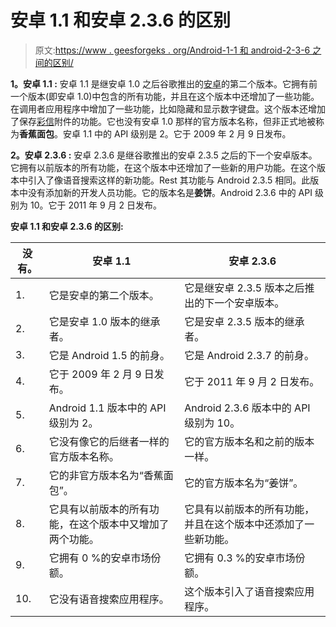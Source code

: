 # 安卓 1.1 和安卓 2.3.6 的区别

> 原文:[https://www . geesforgeks . org/Android-1-1 和 android-2-3-6 之间的区别/](https://www.geeksforgeeks.org/difference-between-android-1-1-and-android-2-3-6/)

**1。安卓 1.1 :**
安卓 1.1 是继安卓 1.0 之后谷歌推出的[安卓](https://www.geeksforgeeks.org/introduction-to-android-development/)的第二个版本。它拥有前一个版本(即安卓 1.0)中包含的所有功能，并且在这个版本中还增加了一些功能。在调用者应用程序中增加了一些功能，比如隐藏和显示数字键盘。这个版本还增加了保存[彩信](https://www.geeksforgeeks.org/what-is-mmsmultimedia-messaging-service/)附件的功能。它也没有安卓 1.0 那样的官方版本名称，但非正式地被称为**香蕉面包**。安卓 1.1 中的 API 级别是 2。它于 2009 年 2 月 9 日发布。

**2。安卓 2.3.6 :**
安卓 2.3.6 是继谷歌推出的安卓 2.3.5 之后的下一个安卓版本。它拥有以前版本的所有功能，在这个版本中还增加了一些新的用户功能。在这个版本中引入了像语音搜索这样的新功能。Rest 其功能与 Android 2.3.5 相同。此版本中没有添加新的开发人员功能。它的版本名是**姜饼**。Android 2.3.6 中的 API 级别为 10。它于 2011 年 9 月 2 日发布。

**安卓 1.1 和安卓 2.3.6 的区别:**

<center>

| 没有。 | 安卓 1.1 | 安卓 2.3.6 |
| --- | --- | --- |
| 1. | 它是安卓的第二个版本。 | 它是继安卓 2.3.5 版本之后推出的下一个安卓版本。 |
| 2. | 它是安卓 1.0 版本的继承者。 | 它是安卓 2.3.5 版本的继承者。 |
| 3. | 它是 Android 1.5 的前身。 | 它是 Android 2.3.7 的前身。 |
| 4. | 它于 2009 年 2 月 9 日发布。 | 它于 2011 年 9 月 2 日发布。 |
| 5. | Android 1.1 版本中的 API 级别为 2。 | Android 2.3.6 版本中的 API 级别为 10。 |
| 6. | 它没有像它的后继者一样的官方版本名称。 | 它的官方版本名和之前的版本一样。 |
| 7. | 它的非官方版本名为“香蕉面包”。 | 它的官方版本名为“姜饼”。 |
| 8. | 它具有以前版本的所有功能，在这个版本中又增加了两个功能。 | 它具有以前版本的所有功能，并且在这个版本中还添加了一些新功能。 |
| 9. | 它拥有 0 %的安卓市场份额。 | 它拥有 0.3 %的安卓市场份额。 |
| 10. | 它没有语音搜索应用程序。 | 这个版本引入了语音搜索应用程序。 |

</center>